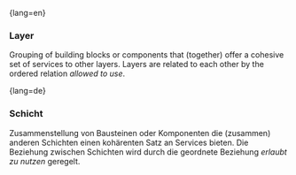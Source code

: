 {lang=en}
### Layer

Grouping of building blocks or components that (together) offer a
cohesive set of services to other layers.
Layers are related to each other by the ordered relation _allowed to use_.

{lang=de}
### Schicht

Zusammenstellung von Bausteinen oder Komponenten die (zusammen)
anderen Schichten einen kohärenten Satz an Services
bieten. Die Beziehung zwischen Schichten wird
durch die geordnete Beziehung *erlaubt zu nutzen* geregelt.

